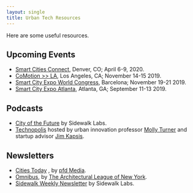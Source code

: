 ```yaml
---
layout: single
title: Urban Tech Resources
---
```


Here are some useful resources.

## Upcoming Events
* [Smart Cities Connect](https://spring.smartcitiesconnect.org), Denver, CO; April 6-9, 2020.
* [CoMotion >> LA](https://comotionla.com), Los Angeles, CA; November 14-15 2019. 
* [Smart City Expo World Congress](http://www.smartcityexpo.com), Barcelona; November 19-21  2019.
* [Smart City Expo Atlanta](https://smartcityexpoatlanta.com), Atlanta, GA; September 11-13 2019.

## Podcasts
* [City of the Future](https://www.sidewalklabs.com/blog/introducing-city-of-the-future-a-podcast-from-sidewalk-labs/) by Sidewalk Labs.
* [Technopolis](https://www.citylab.com/solutions/2019/02/podcast-technopolis/583096/) hosted by urban innovation professor [Molly Turner](https://www.linkedin.com/in/molly-turner-1b4a0321/) and startup advisor [Jim Kapsis](https://www.linkedin.com/in/jimkapsis/).

## Newsletters
* [Cities Today](https://cities-today.com) , by [pfd Media](https://www.pfdmedia.com).
* [Omnibus](https://urbanomnibus.net), by [The Architectural League of New York](https://archleague.org).
* [Sidewalk Weekly Newsletter](https://www.sidewalklabs.com/blog/the-sidewalk-weekly-newsletter-archive/) by Sidewalk Labs.
